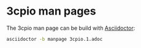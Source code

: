 3cpio man pages
===============

The 3cpio man page can be build with [Asciidoctor](https://asciidoctor.org/):

```sh
asciidoctor -b manpage 3cpio.1.adoc
```

